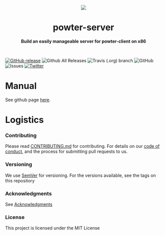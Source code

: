 <p align="center">
  <img src="https://www.lucidchart.com/publicSegments/view/80f55abd-895e-4885-bca6-0c5338e38981/image.png">
</p>

<h1 align="center"> powter-server </h1>
<p align="center">
  <b >Build an easily manageable server for powter-client on x86</b>
</p>
<br>

[![GitHub release](https://img.shields.io/github/release-pre/hilanderas/powter-server.svg)](https://github.com/hilanderas/powter-server/releases)
![Github All Releases](https://img.shields.io/github/downloads/hilanderas/powter-server/total.svg)
![Travis (.org) branch](https://img.shields.io/travis/hilanderas/powter-server.svg)
![GitHub](https://img.shields.io/github/license/hilanderas/powter-server.svg)
![Issues](https://img.shields.io/github/issues/hilanderas/powter-server.svg)
[![Twitter](https://img.shields.io/twitter/url/https/github.com/hilanderas/powter-server.svg?style=social)](https://twitter.com/intent/tweet?text=Wow:&url=https%3A%2F%2Fgithub.com%2Fhilanderas%2Fpowter-server)


# Manual
See github page [here](https://hilanderas.github.io/powter-server).

# Logistics

### Contributing

Please read [CONTRIBUTING.md](https://hilanderas.github.io/powter-server/en/contribution/CONTRIBUTE.html) for contributing.
For details on our [code of conduct](https://github.com/hilanderas/powter-server/blob/master/.github/CODE_OF_CONDUCT.md), and the process for submitting pull requests to us.

### Versioning

We use [SemVer](http://semver.org/) for versioning. For the versions available, see the tags on this repository

### Acknowledgments

See [Acknowledgments](https://github.com/hilanderas/powter-server/blob/master/.github/AKNOWLEDGEMENTS.md) 


### License 

This project is licensed under the MIT License
